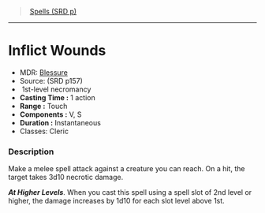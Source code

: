 ﻿---
!SpellItem
Family: SpellVO
Name: Inflict Wounds
Type: necromancy
Level: 1
CastingTime: 1 action
Range: Touch
Components: V, S
Duration: Instantaneous
Classes: Cleric
Source: (SRD p157)
AltName: '[Blessure](hd_spells_blessure.md)'
Id: spells_vo.md#inflict-wounds
ParentLink: spells_vo.md#spells-srd-p
ParentName: Spells (SRD p)
NameLevel: 1
Attributes:
  Name: Inflict Wounds
  Markdown: >+
    # <!--Name-->Inflict Wounds<!--/Name-->


    - MDR: <!--AltName-->[Blessure](hd_spells_blessure.md)<!--/AltName-->

    - Source: <!--Source-->(SRD p157)<!--/Source-->

    -  <!--Level-->1<!--/Level-->st-level <!--Type-->necromancy<!--/Type-->

    - **Casting Time :** <!--CastingTime-->1 action<!--/CastingTime-->

    - **Range :** <!--Range-->Touch<!--/Range-->

    - **Components :** <!--Components-->V, S<!--/Components-->

    - **Duration :** <!--Duration-->Instantaneous<!--/Duration-->

    - Classes: <!--Classes-->Cleric<!--/Classes-->


    ### Description


    Make a melee spell attack against a creature you can reach. On a hit, the target takes 3d10 necrotic damage.


    **_At Higher Levels_**. When you cast this spell using a spell slot of 2nd level or higher, the damage increases by 1d10 for each slot level above 1st.

  AltName: '[Blessure](hd_spells_blessure.md)'
  Source: (SRD p157)
  Level: 1
  Type: necromancy
  CastingTime: 1 action
  Range: Touch
  Components: V, S
  Duration: Instantaneous
  Classes: Cleric
AttributesDictionary: >+
  Name: Inflict Wounds

  Markdown: >+

    # <!--Name-->Inflict Wounds<!--/Name-->





    - MDR: <!--AltName-->[Blessure](hd_spells_blessure.md)<!--/AltName-->



    - Source: <!--Source-->(SRD p157)<!--/Source-->



    -  <!--Level-->1<!--/Level-->st-level <!--Type-->necromancy<!--/Type-->



    - **Casting Time :** <!--CastingTime-->1 action<!--/CastingTime-->



    - **Range :** <!--Range-->Touch<!--/Range-->



    - **Components :** <!--Components-->V, S<!--/Components-->



    - **Duration :** <!--Duration-->Instantaneous<!--/Duration-->



    - Classes: <!--Classes-->Cleric<!--/Classes-->





    ### Description





    Make a melee spell attack against a creature you can reach. On a hit, the target takes 3d10 necrotic damage.





    **_At Higher Levels_**. When you cast this spell using a spell slot of 2nd level or higher, the damage increases by 1d10 for each slot level above 1st.



  AltName: '[Blessure](hd_spells_blessure.md)'

  Source: (SRD p157)

  Level: 1

  Type: necromancy

  CastingTime: 1 action

  Range: Touch

  Components: V, S

  Duration: Instantaneous

  Classes: Cleric

---
> [Spells (SRD p)](srd_spells.md)

---

# Inflict Wounds

- MDR: [Blessure](hd_spells_blessure.md)
- Source: (SRD p157)
-  1st-level necromancy
- **Casting Time :** 1 action
- **Range :** Touch
- **Components :** V, S
- **Duration :** Instantaneous
- Classes: Cleric

### Description

Make a melee spell attack against a creature you can reach. On a hit, the target takes 3d10 necrotic damage.

**_At Higher Levels_**. When you cast this spell using a spell slot of 2nd level or higher, the damage increases by 1d10 for each slot level above 1st.

